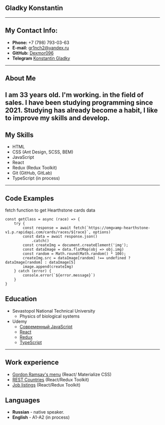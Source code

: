  
## **Gladky Konstantin**
-------------------------------------------------------------------------------------

## **My Contact Info:**

+ **Phone:** +7 (798) 793-03-63
+ **E-mail:** gr1nch2@yandex.ru
+ **GitHub:** [Dexmor096](https://github.com/Dexmor096)
+ **Telegram** [Konstantin Gladky](Dexter096)
-------------------------------------------------------------------------------------
## **About Me**

 I am 33 years old. I'm working. in the field of sales. I have been studying programming since 2021. Studying has already become a habit, I like to improve my skills and develop.
-------------------------------------------------------------------------------------
## My Skills 

+ HTML
+ CSS (Ant Design, SCSS, BEM)
+ JavaScript
+ React
+ Redux (Redux Toolkit)
+ Git (GitHub, GitLab)
+ TypeScript (in process)
-------------------------------------------------------------------------------------
## Code Examples

fetch function to get Hearthstone cards data
```
const getClass = async (race) => {
    try {
        const response = await fetch(`https://omgvamp-hearthstone-v1.p.rapidapi.com/cards/races/${race}`, options)
        const data = await response.json()
            .catch()
        const createImg = document.createElement('img');
        const dataImage = data.flatMap(obj => obj.img)
        const random = Math.round(Math.random() * 100);
        createImg.src = dataImage[random] !== undefined ? dataImage[random] : dataImage[5]
        image.append(createImg)
    } catch (error) {
        console.error(`${error.message}`)
    }
}
```
## Education
+ Sevastopol National Technical University
  - Physics of biological systems
+ Udemy
  - [Современный JavaScript](https://www.udemy.com/course/javascript-zero-to-junior-developer/)
  - [React](https://www.udemy.com/course/react-from-scratch/)
  - [Redux](https://www.udemy.com/course/redux-react/)
  - [TypeScript](https://www.udemy.com/course/modern_typescript/)
-------------------------------------------------------------------------------------
## Work experience
 
 + [Gordon Ramsay's menu](https://dexmor096.github.io/SPA-practice/) (React/ Materialize CSS)
 + [REST Countries](https://rest-countries-five-eta.vercel.app/) (React/Redux Toolkit)
 + [Job listings](https://dashboard-react-redux-two.vercel.app/) (React/Redux Toolkit)

## Languages

+ **Russian** - native speaker. 
+ **English** - A1-A2 (in process)
